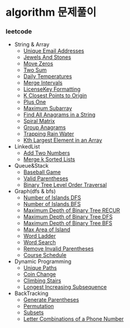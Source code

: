 # algorithm 문제풀이

### leetcode
- String & Array
    - [Unique Email Addresses](https://github.com/hmkim829/algorithm/blob/master/src/leetcode/stringArray/UniqueEmailAddresses.java)
    - [Jewels And Stones](https://github.com/hmkim829/algorithm/blob/master/src/leetcode/stringArray/JewelsAndStones.java)
    - [Move Zeros](https://github.com/hmkim829/algorithm/blob/master/src/leetcode/stringArray/MoveZeros.java)
    - [Two Sum](https://github.com/hmkim829/algorithm/blob/master/src/leetcode/stringArray/TwoSum.java)
    - [Daily Temperatures](https://github.com/hmkim829/algorithm/blob/master/src/leetcode/stringArray/DailyTemperatures.java)
    - [Merge Intervals](https://github.com/hmkim829/algorithm/blob/master/src/leetcode/stringArray/MergeIntervals.java)
    - [LicenseKey Formatting](https://github.com/hmkim829/algorithm/blob/master/src/leetcode/stringArray/LicenseKeyFormatting.java)
    - [K Closest Points to Origin](https://github.com/hmkim829/algorithm/blob/master/src/leetcode/stringArray/KClosestPoint.java)
    - [Plus One](https://github.com/hmkim829/algorithm/blob/master/src/leetcode/stringArray/PlusOne.java)
    - [Maximum Subarray](https://github.com/hmkim829/algorithm/blob/master/src/leetcode/stringArray/MaxSubArray.java)
    - [Find All Anagrams in a String](https://github.com/hmkim829/algorithm/blob/master/src/leetcode/stringArray/FindAllAnagrams.java)
    - [Spiral Matrix](https://github.com/hmkim829/algorithm/blob/master/src/leetcode/stringArray/SpiralMatrix.java)
    - [Group Anagrams](https://github.com/hmkim829/algorithm/blob/master/src/leetcode/stringArray/GroupAnagrams.java)
    - [Trapping Rain Water](https://github.com/hmkim829/algorithm/blob/master/src/leetcode/stringArray/TrappingRainWater.java)
    - [Kth Largest Element in an Array](https://github.com/hmkim829/algorithm/blob/master/src/leetcode/stringArray/KthLargestElement.java)
- LinkedList
    - [Add Two Numbers](https://github.com/hmkim829/algorithm/blob/master/src/leetcode/linkedList/AddTwoNumbers.java)
    - [Merge k Sorted Lists](https://github.com/hmkim829/algorithm/blob/master/src/leetcode/linkedList/MergeKSortedList.java)
- Queue&Stack
    - [Baseball Game](https://github.com/hmkim829/algorithm/blob/master/src/leetcode/queueStack/BaseballGame.java)
    - [Valid Parentheses](https://github.com/hmkim829/algorithm/blob/master/src/leetcode/queueStack/ValidParentheses.java)
    - [Binary Tree Level Order Traversal](https://github.com/hmkim829/algorithm/blob/master/src/leetcode/queueStack/BinaryTreeLevelOrderTraversal.java)
- Graph(dfs & bfs)
    - [Number of Islands DFS](https://github.com/hmkim829/algorithm/blob/master/src/leetcode/graph/NumberOfIsland_dfs.java)
    - [Number of Islands BFS](https://github.com/hmkim829/algorithm/blob/master/src/leetcode/graph/NumberOfIsland_bfs.java)
    - [Maximum Depth of Binary Tree RECUR](https://github.com/hmkim829/algorithm/blob/master/src/leetcode/graph/MaxDepth_recur.java)
    - [Maximum Depth of Binary Tree DFS](https://github.com/hmkim829/algorithm/blob/master/src/leetcode/graph/MaxDepth_dfs.java)
    - [Maximum Depth of Binary Tree BFS](https://github.com/hmkim829/algorithm/blob/master/src/leetcode/graph/MaxDepth_bfs.java)
    - [Max Area of Island](https://github.com/hmkim829/algorithm/blob/master/src/leetcode/graph/MaxAreaOfIslands.java)
    - [Word Ladder](https://github.com/hmkim829/algorithm/blob/master/src/leetcode/graph/WordLadder.java)
    - [Word Search](https://github.com/hmkim829/algorithm/blob/master/src/leetcode/graph/WordSearch.java)
    - [Remove Invalid Parentheses](https://github.com/hmkim829/algorithm/blob/master/src/leetcode/graph/RemoveInvalidParentheses.java)
    - [Course Schedule](https://github.com/hmkim829/algorithm/blob/master/src/leetcode/graph/CourseSchedule.java)
- Dynamic Programming
    - [Unique Paths](https://github.com/hmkim829/algorithm/blob/master/src/leetcode/dynamic/UniquePath.java)
    - [Coin Change](https://github.com/hmkim829/algorithm/blob/master/src/leetcode/dynamic/CoinChange.java)
    - [Climbing Stairs](https://github.com/hmkim829/algorithm/blob/master/src/leetcode/dynamic/ClimbStairs.java)
    - [Longest Increasing Subsequence](https://github.com/hmkim829/algorithm/blob/master/src/leetcode/dynamic/LongestIncreasingSubsequence.java)
- BackTracking
    - [Generate Parentheses](https://github.com/hmkim829/algorithm/blob/master/src/leetcode/backtracking/GenerateParentheses.java)
    - [Permutation](https://github.com/hmkim829/algorithm/blob/master/src/leetcode/backtracking/Permutation.java)
    - [Subsets](https://github.com/hmkim829/algorithm/blob/master/src/leetcode/backtracking/Subsets.java)
    - [Letter Combinations of a Phone Number](https://github.com/hmkim829/algorithm/blob/master/src/leetcode/backtracking/LetterCombinationPhone.java)